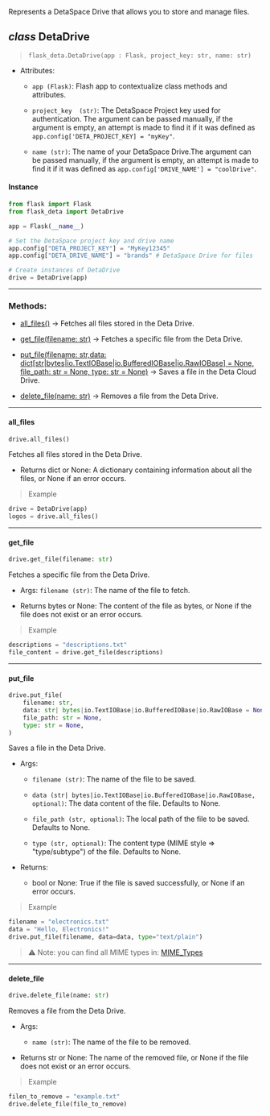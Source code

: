 
Represents a DetaSpace Drive that allows you to store and manage files.
## *class* DetaDrive
> `flask_deta.DetaDrive(app : Flask, project_key: str, name: str)`

- Attributes:
    * `app (Flask)`: Flash app to contextualize class methods and attributes.
    
    * `project_key  (str)`: The DetaSpace Project key used for authentication.
        The argument can be passed manually, if the argument is empty, an attempt
        is made to find it if it was defined as `app.config['DETA_PROJECT_KEY] = "myKey"`.
    
    * `name (str)`: The name of your DetaSpace Drive.The argument can be passed manually, if the argument is empty, an attempt is made to find it if it was defined as `app.config['DRIVE_NAME'] = "coolDrive"`.

#### Instance
```python
from flask import Flask
from flask_deta import DetaDrive

app = Flask(__name__)

# Set the DetaSpace project key and drive name
app.config["DETA_PROJECT_KEY"] = "MyKey12345"
app.config["DETA_DRIVE_NAME"] = "brands" # DetaSpace Drive for files

# Create instances of DetaDrive
drive = DetaDrive(app)
```
---

### Methods:
* [all_files()](#all_files) -> Fetches all files stored in the Deta Drive.

* [get_file(filename: str)](#get_file) -> Fetches a specific file from the Deta Drive.

* [put_file(filename: str,data: dict[str|bytes|io.TextIOBase|io.BufferedIOBase|io.RawIOBase] = None, file_path: str = None, type: str = None)](#put_file) -> Saves a file in the Deta Cloud Drive.

*  [delete_file(name: str)](#delete_file) -> Removes a file from the Deta Drive.

---

<!------------------------------ALL FILES----------------------------------->
#### all_files
```python
drive.all_files()
```
Fetches all files stored in the Deta Drive.

- Returns
    dict or None: A dictionary containing information about all the files, or None if an error occurs.

> Example
```python
drive = DetaDrive(app)
logos = drive.all_files()
```

---

<!---------------------------------GET FILE----------------------------------->
#### get_file
```python
drive.get_file(filename: str)
```
Fetches a specific file from the Deta Drive.

- Args:
    `filename (str)`: The name of the file to fetch.

- Returns
    bytes or None: The content of the file as bytes, or None if the file does not exist or an error occurs.

> Example
```python
descriptions = "descriptions.txt"
file_content = drive.get_file(descriptions)
```

---

<!------------------------------PUT FILE----------------------------------->
#### put_file
```python
drive.put_file(
    filename: str,
    data: str| bytes|io.TextIOBase|io.BufferedIOBase|io.RawIOBase = None,
    file_path: str = None,
    type: str = None,
)
```
Saves a file in the Deta Drive.

- Args:
    * `filename (str)`: The name of the file to be saved.

    * `data (str| bytes|io.TextIOBase|io.BufferedIOBase|io.RawIOBase, optional)`:
        The data content of the file. Defaults to None.

    *  `file_path (str, optional)`: The local path of the file to be saved. Defaults to None.

    *  `type (str, optional)`: The content type (MIME style => "type/subtype") of the file. Defaults to None.

- Returns:
    * bool or None: True if the file is saved successfully, or None if an error occurs.

> Example
```python
filename = "electronics.txt"
data = "Hello, Electronics!"
drive.put_file(filename, data=data, type="text/plain")
```

> ⚠ Note: you can find all MIME types in: 
> [MIME_Types](https://developer.mozilla.org/es/docs/Web/HTTP/Basics_of_HTTP/MIME_Types)
   

--- 

<!------------------------------ DELETE FILE ----------------------------------->
#### delete_file
```python
drive.delete_file(name: str)
```
Removes a file from the Deta Drive.

- Args:
    * `name (str)`: The name of the file to be removed.

- Returns
    str or None: The name of the removed file, or None if the file does not exist or an error occurs.

> Example
```python
filen_to_remove = "example.txt"
drive.delete_file(file_to_remove)
```
